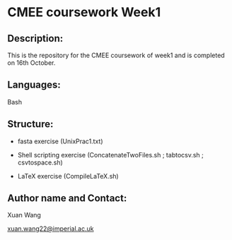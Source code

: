 # CMEE coursework Week1

## Description:

This is the repository for the CMEE coursework of week1 and is completed on 16th October. 

## Languages:

Bash

## Structure:

- fasta exercise (UnixPrac1.txt)

- Shell scripting exercise (ConcatenateTwoFiles.sh ; tabtocsv.sh ; csvtospace.sh)

- LaTeX exercise (CompileLaTeX.sh)

## Author name and Contact:

Xuan Wang

xuan.wang22@imperial.ac.uk
